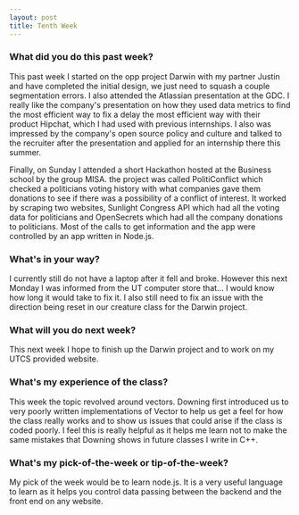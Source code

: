 ```yaml
---
layout: post
title: Tenth Week
---
```

### What did you do this past week?
 This past week I started on the opp project Darwin with my partner Justin and have completed the initial design, we just need to squash a couple segmentation errors. I also attended the Atlassian presentation at the GDC. I really like the company's presentation on how they used data metrics to find the most efficient way to fix a delay the most efficient way with their product Hipchat, which I had used with previous internships. I also was impressed by the company's open source policy and culture and talked to the recruiter after the presentation and applied for an internship there this summer.
 
 Finally, on Sunday I attended a short Hackathon hosted at the Business school by the group MISA. the project was called PolitiConflict which checked a politicians voting history with what companies gave them donations to see if there was a possibility of a conflict of interest. It worked by scraping two websites, Sunlight Congress API which had all the voting data for politicians and OpenSecrets which had all the company donations to politicians. Most of the calls to get information and the app were controlled by an app written in Node.js.

### What's in your way?
 I currently still do not have a laptop after it fell and broke. However this next Monday I was informed from the UT computer store that... I would know how long it would take to fix it. I also still need to fix an issue with the direction being reset in our creature class for the Darwin project.
   
### What will you do next week?
 This next week I hope to finish up the Darwin project and to work on my UTCS provided website.

### What's my experience of the class?
 This week the topic revolved around vectors. Downing first introduced us to very poorly written implementations of Vector to help us get a feel for how the class really works and to show us issues that could arise if the class is coded poorly. I feel this is really helpful as it helps me learn not to make the same mistakes that Downing shows in future classes I write in C++.

### What's my pick-of-the-week or tip-of-the-week?
 My pick of the week would be to learn node.js. It is a very useful language to learn as it helps you control data passing between the backend and the front end on any website. 
